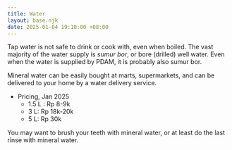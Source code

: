 ```yaml
---
title: Water
layout: base.njk
date: 2025-01-04 19:10:00 +08:00
---
```

Tap water is not safe to drink or cook with, even when boiled. The vast majority of the water supply is *sumur bor*, or bore (drilled) well water. Even when the water is supplied by PDAM, it is probably also sumur bor.

Mineral water can be easily bought at marts, supermarkets, and can be delivered to your home by a water delivery service.
- Pricing, Jan 2025
    - 1.5 L : Rp 8-9k
    - 3 L: Rp 18k-20k
    - 5 L: Rp 30k

You may want to brush your teeth with mineral water, or at least do the last rinse with mineral water.